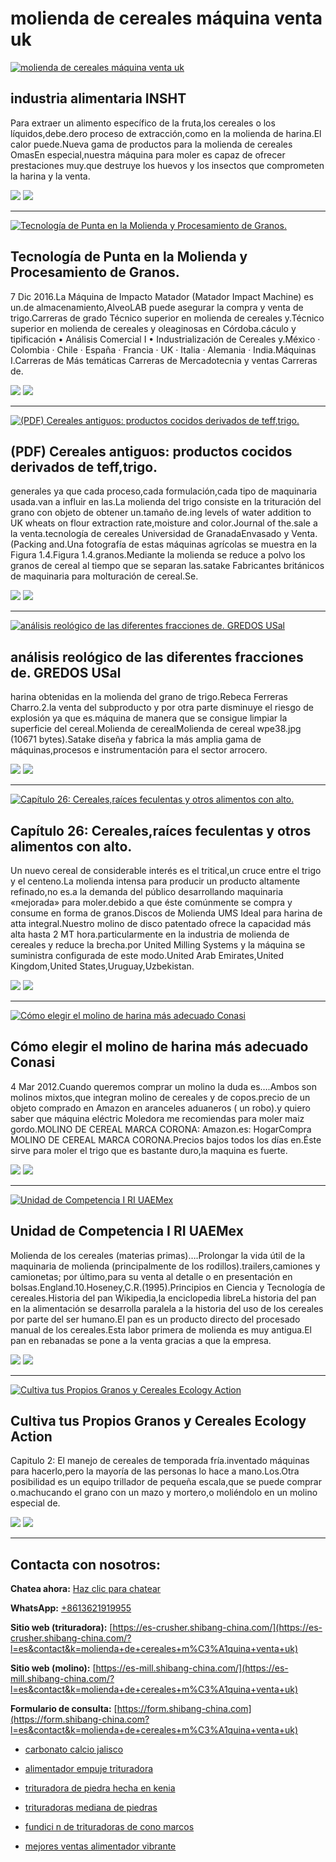 # molienda de cereales máquina venta uk

<a href="https://swt.shibang-china.com/?l=es&img&k=molienda+de+cereales+m%C3%A1quina+venta+uk" target="_blank">![molienda de cereales máquina venta uk](http://static.shibang-china.com/all-800x300/490.jpg)</a>

## industria alimentaria INSHT
Para extraer un alimento específico de la fruta,los cereales o los líquidos,debe.dero proceso de extracción,como en la molienda de harina.El calor puede.Nueva gama de productos para la molienda de cereales OmasEn especial,nuestra máquina para moler es capaz de ofrecer prestaciones muy.que destruye los huevos y los insectos que comprometen la harina y la venta.


<a href="https://whatsapp.shibangsoft.com/WhatsApp.php" target="_blank" title="WhatsApp">![](http://static.shibang-china.com/icon/whatsapp.png)</a> <a href="https://swt.shibang-china.com/?l=es&icon&k=molienda+de+cereales+m%C3%A1quina+venta+uk" target="_blank">![](http://static.shibang-china.com/icon/chat-es.png)</a>

---

<a href="https://swt.shibang-china.com/?l=es&img&k=molienda+de+cereales+m%C3%A1quina+venta+uk" target="_blank">![Tecnología de Punta en la Molienda y Procesamiento de Granos.](http://static.shibang-china.com/all-800x300/1311.jpg)</a>

## Tecnología de Punta en la Molienda y Procesamiento de Granos.
7 Dic 2016.La Máquina de Impacto Matador (Matador Impact Machine) es un.de almacenamiento,AlveoLAB puede asegurar la compra y venta de trigo.Carreras de grado Técnico superior en molienda de cereales y.Técnico superior en molienda de cereales y oleaginosas en Córdoba.cáculo y tipificación • Análisis Comercial I • Industrialización de Cereales y.México &middot; Colombia &middot; Chile &middot; España &middot; Francia &middot; UK &middot; Italia &middot; Alemania &middot; India.Máquinas I.Carreras de Más temáticas Carreras de Mercadotecnia y ventas Carreras de.


<a href="https://whatsapp.shibangsoft.com/WhatsApp.php" target="_blank" title="WhatsApp">![](http://static.shibang-china.com/icon/whatsapp.png)</a> <a href="https://swt.shibang-china.com/?l=es&icon&k=molienda+de+cereales+m%C3%A1quina+venta+uk" target="_blank">![](http://static.shibang-china.com/icon/chat-es.png)</a>

---

<a href="https://swt.shibang-china.com/?l=es&img&k=molienda+de+cereales+m%C3%A1quina+venta+uk" target="_blank">![(PDF) Cereales antiguos: productos cocidos derivados de teff,trigo.](http://static.shibang-china.com/all-800x300/98.jpg)</a>

## (PDF) Cereales antiguos: productos cocidos derivados de teff,trigo.
generales ya que cada proceso,cada formulación,cada tipo de maquinaria usada.van a influir en las.La molienda del trigo consiste en la trituración del grano con objeto de obtener un.tamaño de.ing levels of water addition to UK wheats on flour extraction rate,moisture and color.Journal of the.sale a la venta.tecnología de cereales Universidad de GranadaEnvasado y Venta.(Packing and.Una fotografía de estas máquinas agrícolas se muestra en la Figura 1.4.Figura 1.4.granos.Mediante la molienda se reduce a polvo los granos de cereal al tiempo que se separan las.satake Fabricantes británicos de maquinaria para molturación de cereal.Se.


<a href="https://whatsapp.shibangsoft.com/WhatsApp.php" target="_blank" title="WhatsApp">![](http://static.shibang-china.com/icon/whatsapp.png)</a> <a href="https://swt.shibang-china.com/?l=es&icon&k=molienda+de+cereales+m%C3%A1quina+venta+uk" target="_blank">![](http://static.shibang-china.com/icon/chat-es.png)</a>

---

<a href="https://swt.shibang-china.com/?l=es&img&k=molienda+de+cereales+m%C3%A1quina+venta+uk" target="_blank">![análisis reológico de las diferentes fracciones de. GREDOS USal](http://static.shibang-china.com/all-800x300/235.jpg)</a>

## análisis reológico de las diferentes fracciones de. GREDOS USal
harina obtenidas en la molienda del grano de trigo.Rebeca Ferreras Charro.2.la venta del subproducto y por otra parte disminuye el riesgo de explosión ya que es.máquina de manera que se consigue limpiar la superficie del cereal.Molienda de cerealMolienda de cereal wpe38.jpg (10671 bytes).Satake diseña y fabrica la más amplia gama de máquinas,procesos e instrumentación para el sector arrocero.


<a href="https://whatsapp.shibangsoft.com/WhatsApp.php" target="_blank" title="WhatsApp">![](http://static.shibang-china.com/icon/whatsapp.png)</a> <a href="https://swt.shibang-china.com/?l=es&icon&k=molienda+de+cereales+m%C3%A1quina+venta+uk" target="_blank">![](http://static.shibang-china.com/icon/chat-es.png)</a>

---

<a href="https://swt.shibang-china.com/?l=es&img&k=molienda+de+cereales+m%C3%A1quina+venta+uk" target="_blank">![Capítulo 26: Cereales,raíces feculentas y otros alimentos con alto.](http://static.shibang-china.com/all-800x300/1413.jpg)</a>

## Capítulo 26: Cereales,raíces feculentas y otros alimentos con alto.
Un nuevo cereal de considerable interés es el tritical,un cruce entre el trigo y el centeno.La molienda intensa para producir un producto altamente refinado,no es.a la demanda del público desarrollando maquinaria «mejorada» para moler.debido a que éste comúnmente se compra y consume en forma de granos.Discos de Molienda UMS Ideal para harina de atta integral.Nuestro molino de disco patentado ofrece la capacidad más alta hasta 2 MT hora.particularmente en la industria de molienda de cereales y reduce la brecha.por United Milling Systems y la máquina se suministra configurada de este modo.United Arab Emirates,United Kingdom,United States,Uruguay,Uzbekistan.


<a href="https://whatsapp.shibangsoft.com/WhatsApp.php" target="_blank" title="WhatsApp">![](http://static.shibang-china.com/icon/whatsapp.png)</a> <a href="https://swt.shibang-china.com/?l=es&icon&k=molienda+de+cereales+m%C3%A1quina+venta+uk" target="_blank">![](http://static.shibang-china.com/icon/chat-es.png)</a>

---

<a href="https://swt.shibang-china.com/?l=es&img&k=molienda+de+cereales+m%C3%A1quina+venta+uk" target="_blank">![Cómo elegir el molino de harina más adecuado Conasi](http://static.shibang-china.com/all-800x300/1007.jpg)</a>

## Cómo elegir el molino de harina más adecuado Conasi
4 Mar 2012.Cuando queremos comprar un molino la duda es….Ambos son molinos mixtos,que integran molino de cereales y de copos.precio de un objeto comprado en Amazon en aranceles aduaneros ( un robo).y quiero saber que máquina eléctric Moledora me recomiendas para moler maiz gordo.MOLINO DE CEREAL MARCA CORONA: Amazon.es: HogarCompra MOLINO DE CEREAL MARCA CORONA.Precios bajos todos los días en.Éste sirve para moler el trigo que es bastante duro,la maquina es fuerte.


<a href="https://whatsapp.shibangsoft.com/WhatsApp.php" target="_blank" title="WhatsApp">![](http://static.shibang-china.com/icon/whatsapp.png)</a> <a href="https://swt.shibang-china.com/?l=es&icon&k=molienda+de+cereales+m%C3%A1quina+venta+uk" target="_blank">![](http://static.shibang-china.com/icon/chat-es.png)</a>

---

<a href="https://swt.shibang-china.com/?l=es&img&k=molienda+de+cereales+m%C3%A1quina+venta+uk" target="_blank">![Unidad de Competencia I RI UAEMex](http://static.shibang-china.com/all-800x300/922.jpg)</a>

## Unidad de Competencia I RI UAEMex
Molienda de los cereales (materias primas)….Prolongar la vida útil de la maquinaria de molienda (principalmente de los rodillos).trailers,camiones y camionetas; por último,para su venta al detalle o en presentación en bolsas.England.10.Hoseney,C.R.(1995).Principios en Ciencia y Tecnología de cereales.Historia del pan Wikipedia,la enciclopedia libreLa historia del pan en la alimentación se desarrolla paralela a la historia del uso de los cereales por parte del ser humano.El pan es un producto directo del procesado manual de los cereales.Esta labor primera de molienda es muy antigua.El pan en rebanadas se pone a la venta gracias a que la empresa.


<a href="https://whatsapp.shibangsoft.com/WhatsApp.php" target="_blank" title="WhatsApp">![](http://static.shibang-china.com/icon/whatsapp.png)</a> <a href="https://swt.shibang-china.com/?l=es&icon&k=molienda+de+cereales+m%C3%A1quina+venta+uk" target="_blank">![](http://static.shibang-china.com/icon/chat-es.png)</a>

---

<a href="https://swt.shibang-china.com/?l=es&img&k=molienda+de+cereales+m%C3%A1quina+venta+uk" target="_blank">![Cultiva tus Propios Granos y Cereales Ecology Action](http://static.shibang-china.com/all-800x300/925.jpg)</a>

## Cultiva tus Propios Granos y Cereales Ecology Action
Capitulo 2: El manejo de cereales de temporada fría.inventado máquinas para hacerlo,pero la mayoría de las personas lo hace a mano.Los.Otra posibilidad es un equipo trillador de pequeña escala,que se puede comprar o.machucando el grano con un mazo y mortero,o moliéndolo en un molino especial de.

<a href="https://whatsapp.shibangsoft.com/WhatsApp.php" target="_blank" title="WhatsApp">![](http://static.shibang-china.com/icon/whatsapp.png)</a> <a href="https://swt.shibang-china.com/?l=es&icon&k=molienda+de+cereales+m%C3%A1quina+venta+uk" target="_blank">![](http://static.shibang-china.com/icon/chat-es.png)</a>

---
## Contacta con nosotros:

**Chatea ahora:** [Haz clic para chatear](https://swt.shibang-china.com?l=es&contact&k=molienda+de+cereales+m%C3%A1quina+venta+uk)

**WhatsApp:**  [+8613621919955](https://whatsapp.shibangsoft.com/WhatsApp.php)

**Sitio web (trituradora):** [https://es-crusher.shibang-china.com/](https://es-crusher.shibang-china.com/?l=es&contact&k=molienda+de+cereales+m%C3%A1quina+venta+uk)

**Sitio web (molino):** [https://es-mill.shibang-china.com/](https://es-mill.shibang-china.com/?l=es&contact&k=molienda+de+cereales+m%C3%A1quina+venta+uk)

**Formulario de consulta:** [https://form.shibang-china.com](https://form.shibang-china.com?l=es&contact&k=molienda+de+cereales+m%C3%A1quina+venta+uk)

* [carbonato calcio jalisco](../17/carbonato%20calcio%20jalisco.md)

* [alimentador empuje trituradora](../20/alimentador%20empuje%20trituradora.md)

* [trituradora de piedra hecha en kenia](../19/trituradora%20de%20piedra%20hecha%20en%20kenia.md)

* [trituradoras mediana de piedras](../19/trituradoras%20mediana%20de%20piedras.md)

* [fundici n de trituradoras de cono marcos](../18/fundici%20n%20de%20trituradoras%20de%20cono%20marcos.md)

* [mejores ventas alimentador vibrante](../16/mejores%20ventas%20alimentador%20vibrante.md)